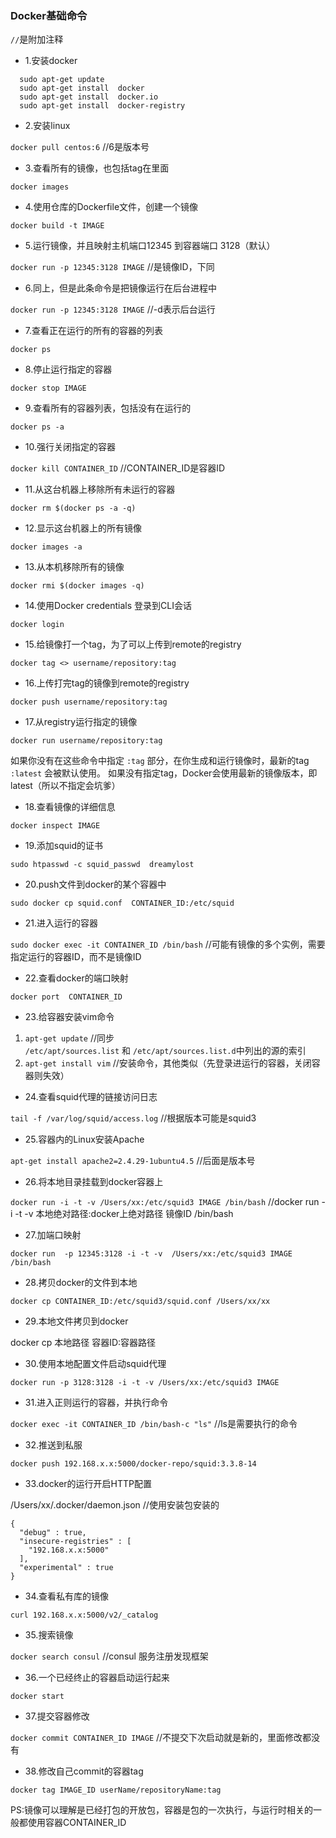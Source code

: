 ### Docker基础命令

```//```是附加注释

* 1.安装docker

```
  sudo apt-get update
  sudo apt-get install  docker
  sudo apt-get install  docker.io
  sudo apt-get install  docker-registry
```
  
* 2.安装linux 

```docker pull centos:6``` //6是版本号

* 3.查看所有的镜像，也包括tag在里面 

```docker images```

* 4.使用仓库的Dockerfile文件，创建一个镜像 

```docker build -t IMAGE```

* 5.运行镜像，并且映射主机端口12345 到容器端口 3128（默认）

```docker run -p 12345:3128 IMAGE```  //是镜像ID，下同

* 6.同上，但是此条命令是把镜像运行在后台进程中

```docker run -p 12345:3128 IMAGE```  //-d表示后台运行

* 7.查看正在运行的所有的容器的列表

```docker ps```

* 8.停止运行指定的容器

```docker stop IMAGE```

* 9.查看所有的容器列表，包括没有在运行的

```docker ps -a```

* 10.强行关闭指定的容器 

```docker kill CONTAINER_ID``` //CONTAINER_ID是容器ID

* 11.从这台机器上移除所有未运行的容器

```docker rm $(docker ps -a -q)```

* 12.显示这台机器上的所有镜像

```docker images -a```

* 13.从本机移除所有的镜像

```docker rmi $(docker images -q)```

* 14.使用Docker credentials 登录到CLI会话

```docker login```

* 15.给镜像打一个tag，为了可以上传到remote的registry

```docker tag <> username/repository:tag```

* 16.上传打完tag的镜像到remote的registry

```docker push username/repository:tag```

* 17.从registry运行指定的镜像

```docker run username/repository:tag```

如果你没有在这些命令中指定 ``` :tag ``` 部分，在你生成和运行镜像时，最新的tag ``` :latest ``` 会被默认使用。 
如果没有指定tag，Docker会使用最新的镜像版本，即latest（所以不指定会坑爹）

* 18.查看镜像的详细信息

```docker inspect IMAGE```

* 19.添加squid的证书

```sudo htpasswd -c squid_passwd  dreamylost```

* 20.push文件到docker的某个容器中

```sudo docker cp squid.conf  CONTAINER_ID:/etc/squid```

* 21.进入运行的容器

```sudo docker exec -it CONTAINER_ID /bin/bash``` //可能有镜像的多个实例，需要指定运行的容器ID，而不是镜像ID

* 22.查看docker的端口映射

```docker port  CONTAINER_ID```

* 23.给容器安装vim命令

1. ```apt-get update``` //同步 ```/etc/apt/sources.list``` 和 ```/etc/apt/sources.list.d```中列出的源的索引 
2. ```apt-get install vim``` //安装命令，其他类似（先登录进运行的容器，关闭容器则失效）

* 24.查看squid代理的链接访问日志

```tail -f /var/log/squid/access.log``` //根据版本可能是squid3

* 25.容器内的Linux安装Apache

```apt-get install apache2=2.4.29-1ubuntu4.5``` //后面是版本号


* 26.将本地目录挂载到docker容器上

```docker run -i -t -v /Users/xx:/etc/squid3 IMAGE /bin/bash``` 
//docker run -i -t -v 本地绝对路径:docker上绝对路径 镜像ID  /bin/bash

* 27.加端口映射

```docker run  -p 12345:3128 -i -t -v  /Users/xx:/etc/squid3 IMAGE /bin/bash```

* 28.拷贝docker的文件到本地

```docker cp CONTAINER_ID:/etc/squid3/squid.conf /Users/xx/xx```

* 29.本地文件拷贝到docker

docker cp 本地路径 容器ID:容器路径

* 30.使用本地配置文件启动squid代理

```docker run -p 3128:3128 -i -t -v /Users/xx:/etc/squid3 IMAGE```

* 31.进入正则运行的容器，并执行命令

```docker exec -it CONTAINER_ID /bin/bash-c "ls"``` //ls是需要执行的命令

* 32.推送到私服

```docker push 192.168.x.x:5000/docker-repo/squid:3.3.8-14```


* 33.docker的运行开启HTTP配置

/Users/xx/.docker/daemon.json //使用安装包安装的

```
{
  "debug" : true,
  "insecure-registries" : [
    "192.168.x.x:5000"
  ],
  "experimental" : true
}
```

* 34.查看私有库的镜像

```curl 192.168.x.x:5000/v2/_catalog```

* 35.搜索镜像

```docker search consul``` //consul 服务注册发现框架

* 36.一个已经终止的容器启动运行起来

```docker start```

* 37.提交容器修改

```docker commit CONTAINER_ID IMAGE``` //不提交下次启动就是新的，里面修改都没有

* 38.修改自己commit的容器tag

```docker tag IMAGE_ID userName/repositoryName:tag```

PS:镜像可以理解是已经打包的开放包，容器是包的一次执行，与运行时相关的一般都使用容器CONTAINER_ID
